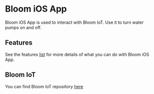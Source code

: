 # Bloom iOS App

Bloom iOS App is used to interact with Bloom IoT. Use it to turn water pumps on and off.

## Features

See the features [list]() for more details of what you can do with Bloom iOS App.

## Bloom IoT

You can find Bloom IoT repository [here](https://github.com/TeamAddis/iot.bloom)

